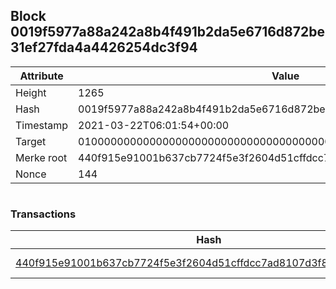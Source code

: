 ## Block 0019f5977a88a242a8b4f491b2da5e6716d872be31ef27fda4a4426254dc3f94

Attribute | Value
--- | ---
Height | 1265
Hash | 0019f5977a88a242a8b4f491b2da5e6716d872be31ef27fda4a4426254dc3f94
Timestamp | 2021-03-22T06:01:54+00:00
Target | 0100000000000000000000000000000000000000000000000000000000000000
Merke root | 440f915e91001b637cb7724f5e3f2604d51cffdcc7ad8107d3f863149db404f9
Nonce | 144

```

```

### Transactions

Hash | Amount
--- | ---
[440f915e91001b637cb7724f5e3f2604d51cffdcc7ad8107d3f863149db404f9](440f915e91001b637cb7724f5e3f2604d51cffdcc7ad8107d3f863149db404f9.md) | 10.00000000 SKEPTI 
